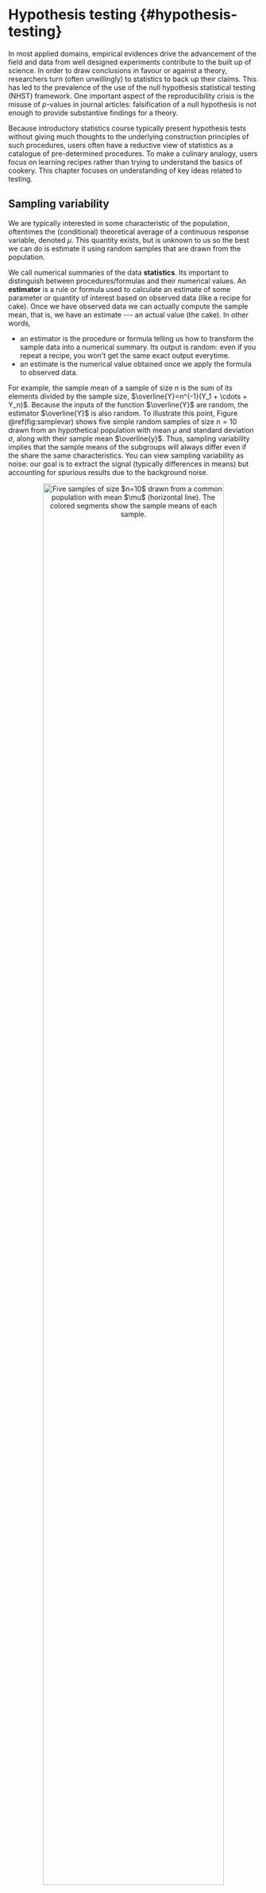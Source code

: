 # Hypothesis testing {#hypothesis-testing}

In most applied domains, empirical evidences drive the advancement of the field and data from well designed experiments contribute to the built up of science. In order to draw conclusions in favour or against a theory, researchers turn (often unwillingly) to statistics to back up their claims. This has led to the prevalence of the use of the null hypothesis statistical testing (NHST) framework. One important aspect of the reproducibility crisis is the misuse of $p$-values in journal articles: falsification of a null hypothesis is not enough to provide substantive findings for a theory.

  
Because introductory statistics course typically present hypothesis tests without giving much thoughts to the underlying construction principles of such procedures, users often have a reductive view of statistics as a catalogue of pre-determined procedures. To make a culinary analogy, users focus on learning recipes rather than trying to understand the basics of cookery. This chapter focuses on understanding of key ideas related to testing.


## Sampling variability

We are typically interested in some characteristic of the population, oftentimes the (conditional) theoretical average of a continuous response variable, denoted $\mu$. This quantity exists, but is unknown to us so the best we can do is estimate it using random samples that are drawn from the population. 

We call numerical summaries of the data **statistics**. Its important to distinguish between procedures/formulas and their numerical values. An **estimator** is a rule or formula used to calculate an estimate of some parameter or quantity of interest based on observed data (like a recipe for cake). Once we have observed data we can actually compute the sample mean, that is, we have an estimate --- an actual value (the cake).  In other words,

- an estimator is the procedure or formula telling us how to transform the sample data into a numerical summary. Its output is random: even if you repeat a recipe, you won't get the same exact output everytime.
- an estimate is the numerical value obtained once we apply the formula to observed data.


For example, the sample mean of a sample of size $n$ is the sum of its elements divided by the sample size, $\overline{Y}=n^{-1}(Y_1 + \cdots + Y_n)$. Because the inputs of the function $\overline{Y}$ are random, the estimator $\overline{Y}$ is also random. To illustrate this point, Figure \@ref(fig:samplevar) shows five simple random samples of size $n=10$ drawn from an hypothetical population with mean $\mu$ and standard deviation $\sigma$, along with their sample mean $\overline{y}$. Thus, sampling variability implies that the sample means of the subgroups will always differ even if the share the same characteristics. You can view sampling variability as noise: our goal is to extract the signal (typically differences in means) but accounting for spurious results due to the background noise.

<div class="figure" style="text-align: center">
<img src="02-hypothesis_testing_files/figure-html/samplevar-1.png" alt="Five samples of size $n=10$ drawn from a common population with mean $\mu$ (horizontal line). The colored segments show the sample means of each sample." width="85%" />
<p class="caption">(\#fig:samplevar)Five samples of size $n=10$ drawn from a common population with mean $\mu$ (horizontal line). The colored segments show the sample means of each sample.</p>
</div>

We can clearly see from Figure \@ref(fig:samplevar) that, even if each sample is drawn from the same population, the sample mean varies from one sample to the next as a result of the sampling variability. The astute eye will however notice that the sample means are less dispersed around $\mu$ than the individual measurements. This is because the sample mean $\overline{Y}$ is based on multiple observations, so there is more information available. This is a fundamental principle of statistics: information accumulated as you get more information, so estimation becomes less noisy.

Since values of the sample mean don't tell the whole picture, we may also consider their variability. The sample variance $S_n$ is an estimator of the standard deviation $\sigma$, where \begin{align*}
S^2_n &= \frac{1}{n-1} \sum_{i=1}^n (X_i-\overline{X})^2.
\end{align*} 
The square root of the variance of a statistic is termed **standard error**; it should not be confused with the standard deviation $\sigma$ of the population from which the sample observations $Y_1, \ldots$ are drawn. Both standard deviation and standard error are expressed in the same units as the measurements, so are easier to interpret than variance. Since the standard error is a function of the sample size, it is however good practice to report the estimated standard deviation in reports.

::: { .example name="Sample proportion and uniform draws"}

To illustrate the concept of sampling variability, we follow the lead of [Matthew Crump](https://www.crumplab.com/statistics/foundations-for-inference.html) and consider samples from a uniform distribution on $\{1, 2, \ldots, 10\}$ each number in this interval is equally likely to be sampled. 
<div class="figure" style="text-align: center">
<img src="02-hypothesis_testing_files/figure-html/unifsamp1-1.png" alt="Histograms for 10 random samples of size $n=20$ from a discrete uniform distribution." width="85%" />
<p class="caption">(\#fig:unifsamp1)Histograms for 10 random samples of size $n=20$ from a discrete uniform distribution.</p>
</div>

Even if they are drawn from the same population, the 10 samples in Figure \@ref(fig:unifsamp1) look quite different. The only thing at play here is the sample variability: since there are $n=20$ observations in total, there should be on average 10% of the observations in each of the 10 bins, but some bins are empty and others have too many counts. This fluctuation is due to randomness, or chance. 

How can we thus detect whether what we see is compatible with the model we think generated the data? The key is to collect more observations: the bar height is the sample proportion, an average of 0/1 values with ones indicating that the observation is in the bin and zero otherwise.

Consider now what happens as we increase the sample size: the top panel of Figure \@ref(fig:uniformsamp2) shows uniform samples for increasing samples size. The histogram looks more and more like the true underlying distribution (flat) as the sample size increases and it's nearly indistinguishable from the theoretical one (straight line) when $n=10 000$. Here, the variability decreases by a tenfold every time the sample size increases by a factor 100. The bottom panel, on the other hand, isn't from a uniform distribution and larger samples come closer to the population distribution. We couldn't have spotted this difference in the first two plots, since the sampling variability is too important; there, the lack of data in some bins could have been attributed to chance. This is in line with most practical applications, in which the limited sample size restricts our capacity to disentangle real differences from sampling variability. We must embrace this uncertainty:  in the next section, we outline how hypothesis testing helps us disentangle the signal from the noise.

<div class="figure" style="text-align: center">
<img src="02-hypothesis_testing_files/figure-html/uniformsamp2-1.png" alt="Histograms of data from a uniform distribution (top) and non-uniform (bottom) with increasing sample sizes of 10, 100, 1000 and 10 000 (from left to right)." width="85%" />
<p class="caption">(\#fig:uniformsamp2)Histograms of data from a uniform distribution (top) and non-uniform (bottom) with increasing sample sizes of 10, 100, 1000 and 10 000 (from left to right).</p>
</div>


:::




## Hypothesis testing {#tests}

An hypothesis test is a binary decision rule (yes/no) used to evaluate the statistical evidence provided by a sample to make a decision regarding the underlying population. The main steps involved are:

- define the model parameters
- formulate the alternative and null hypothesis
- choose and calculate the test statistic
- obtain the null distribution describing the behaviour of the test statistic under $\mathscr{H}_0$
- calculate the _p_-value
- conclude (reject or fail to reject $\mathscr{H}_0$) in the context of the problem.

A good analogy for hypothesis tests is a trial for murder on which you are appointed juror.

- The judge lets you choose between two mutually exclusive outcome, guilty or not guilty, based on the evidence presented in court.
- The presumption of innocence applies and evidences are judged under this optic: are evidence remotely plausible if the person was innocent?  The burden of the proof lies with the prosecution to avoid as much as possible judicial errors. The null hypothesis $\mathscr{H}_0$ is *not guilty*, whereas the alternative $\mathscr{H}_a$ is *guilty*. If there is a reasonable doubt, the verdict of the trial will be not guilty.
- The test statistic (and the choice of test) represents the summary of the proof. The more overwhelming the evidence, the higher the chance the accused will be declared guilty. The prosecutor chooses the proof so as to best outline this: the choice of evidence (statistic) ultimately will maximize the evidence, which parallels the power of the test.
- The null distribution is the benchmark against which to judge the evidence (jurisprudence). Given the proof, what are the odds assuming the person is innocent? Since this is possibly different for every test, it is common to report instead a _p_-value, which gives the level of evidence on a uniform scale which is most easily interpreted.
- The final step is the verdict, a binary decision with outcomes: guilty or not guilty. For an hypothesis test performed at level $\alpha$, one would reject (guilty) if the _p_-value is less than $\alpha$. Even if we declare the person not guilty, this doesn't mean the defendant is innocent and vice-versa.


### Hypothesis

In statistical tests we have two hypotheses: the null hypothesis ($\mathscr{H}_0$) and the alternative hypothesis ($\mathscr{H}_1$). Usually, the null hypothesis (the 'status quo') is a single numerical value. The alternative is what we're really interested in testing. In \@ref(fig:samplevar), we could consider whether all five groups have the same mean $\mathscr{H}_0: \mu_1 = \mu_2 = \cdots = \mu_5$ against the alternative that at least two of them are different. These two outcomes are mutually exclusive and cover all possible cases. A statistical hypothesis test allows us to decide whether or not our data provides enough evidence to reject $\mathscr{H}_0$ in favor of $\mathscr{H}_1$, subject to some pre-specified risk of error: while we know that the differences are just due to sampling variability in \@ref(fig:samplevar) because the data is fake, in practice we need to assess the evidence using a numerical summary. 

### Test statistic

A test statistic $T$ is a function of the data which takes the data as input and outputs a summary of the information contained in the sample for a characteristic of interest, say the population mean. The form of the test statistic is chosen such that we know how it behaves if the null hypothesis is true (e.g., no difference in the overall means of the different groups). In order to assess whether the numerical value for $T$ is unusual, we need to know what are the potential values taken by $T$ and their relative probability if $\mathscr{H}_0$ is true. This allows us to determine what values of $T$ are likely if $\mathscr{H}_0$ is true. Many statistics we will consider are of the form^[This class of statistic, which includes $t$-tests, are Wald statistics.]
\begin{align*}
T = \frac{\text{estimated effect}- \text{postulated effect}}{\text{estimated effect variability}} = \frac{\widehat{\theta} - \theta_0}{\mathrm{se}(\widehat{\theta})}
\end{align*}
where $\widehat{\theta}$ is an estimator of $\theta$, $\theta_0$ is the postulated value of the parameter and  $\mathrm{se}(\widehat{\theta})$ is the standard error of the test statistic $\widehat{\theta}$, which is a measure of its variability. This quantity is designed so that if there is no difference, $T$ has approximately mean zero and variance one. This standardization makes comparison easier.

For example, if we are interested in mean differences between treatment group and control group, denoted $\mu_1$ and $\mu_0$, then $\theta = \mu_0-\mu_1$ and  $\mathscr{H}_0: \mu_0 = \mu_1$ corresponds to $\mathscr{H}_0: \theta = 0$ for no difference. The numerator would thus consist of the difference in sample means and the denominator the standard error of that quantity, calculated using a software.



For example, to test whether the mean of a population is zero, we set
\begin{align*}
\mathscr{H}_0: \mu=0, \qquad  \mathscr{H}_a:\mu \neq 0,
\end{align*}
and the usual $t$-statistic is
\begin{align}
T &= \frac{\overline{X}-0}{S_n/\sqrt{n}}
(\#eq:ttest)
\end{align}
where $\overline{X}$ is the sample mean of $X_1, \ldots, X_n$ and the denominator of \@ref(eq:ttest) is the standard error of the sample mean, $\mathsf{se}(\overline{Y}) = \sigma/\sqrt{n}$. The precision of the sample mean increases proportionally to the square root of the sample size: the standard error gets halved if we double the number of observations, but only decreases by a factor 10 if we have 100 times more observations. Similar calculations hold for the two-sample $t$-test, whereby $\widehat{\theta} = \overline{Y}_1 - \overline{Y}_0$ for treatment group $T_1$ and control $T_0$. Assuming equal variance, the denominator is estimated using the pooled variance.


### Null distribution and _p_-value

The _p_-value allows us to decide whether the observed value of the test statistic $T$ is plausible under $\mathscr{H}_0$. Specifically, the _p_-value is the probability that the test statistic is equal or more extreme to the estimate computed from the data, assuming $\mathscr{H}_0$ is true. Suppose that based on a random sample $X_1, \ldots, X_n$ we obtain a statistic whose value $T=t$. For a two-sided test $\mathscr{H}_0:\theta=\theta_0$ vs. $\mathscr{H}_a:\theta \neq \theta_0$, the _p_-value is $\mathsf{Pr}_0(|T| \geq |t|)$. If the distribution of $T$ is symmetric around zero, the _p_-value is
\begin{align*}
p = 2 \times \mathsf{Pr}_0(T \geq |t|).
\end{align*}

How do we determine the null distribution given that the true data generating mechanism is unknown to us? In simple cases, it might be possible to enumerate all possible outcomes and thus quantity the degree of outlyingness of our observed statistic. In more general settings, we can resort to simulations or to probability theory: the central limit theorem says that the tell us that the sample mean behaves like a normal random variable with mean $\mu$ and standard deviation $\sigma/\sqrt{n}$ for $n$ large enough. The central limit theorem has broader applications since it applies to any average, and we it can be use to derive benchmarks for most commonly used statistics in large samples. Most software use these approximations as proxy by default: the normal, Student's $t$, $\chi^2$ and $F$ distributions are the reference distributions that arise the most often. 


<div class="figure" style="text-align: center">
<img src="02-hypothesis_testing_files/figure-html/power-plots-1.png" alt="Density of _p_-values under the null hypothesis (left) and under an alternative with a signal-to-noise ratio of 0.5 (right). The probability of rejection $\mathscr{H}_0$ is 0.1, the area under the curve between zero and $\alpha=0.1$. Under the null, the density is uniform (flat rectangle of height 1) and all values in the unit interval are equally likely. Under the alternative, the _p_-values cluster towards zero and the probability of rejecting the null hypothesis increases together with the signal-to-noise (approximately 0.22 for the alternative)." width="85%" />
<p class="caption">(\#fig:power-plots)Density of _p_-values under the null hypothesis (left) and under an alternative with a signal-to-noise ratio of 0.5 (right). The probability of rejection $\mathscr{H}_0$ is 0.1, the area under the curve between zero and $\alpha=0.1$. Under the null, the density is uniform (flat rectangle of height 1) and all values in the unit interval are equally likely. Under the alternative, the _p_-values cluster towards zero and the probability of rejecting the null hypothesis increases together with the signal-to-noise (approximately 0.22 for the alternative).</p>
</div>


There are generally three ways of obtaining null distributions for assessing the degree of evidence against the null hypothesis

- exact calculations
- large sample theory (aka 'asymptotics' in statistical lingo)
- simulation

While desirable, the first method is only applicable in simple cases (such as counting the probability of getting two six if you throw two fair die). The second method is most commonly used due to its generality and ease of use (particularly in older times where computing power was scarce), but fares poorly with small sample sizes (where 'too small' is context and test-dependent). The last approach can be used to approximate the null distribution in many scenarios, but adds a layer of randomness and the extra computations costs sometimes are not worth it. 

### Conclusion




The *p*-value allows us to make a decision about the null hypothesis. If $\mathscr{H}_0$ is true, the *p*-value follows a uniform distribution, as shown in Figure \@ref(fig:power-plots). [Thus, if the *p*-value is small](https://xkcd.com/1478/), this means observing an outcome more extreme than $T=t$ is unlikely, and so we're inclined to think that $\mathscr{H}_0$ is not true. There's always some underlying risk that we're making a mistake when we make a decision. In statistic, there are [two type of errors](https://xkcd.com/2303/):


- type I error: we reject $\mathscr{H}_0$ when $\mathscr{H}_0$ is true,
- type II error: we fail to reject $\mathscr{H}_0$ when $\mathscr{H}_0$.

The two hypothesis are not judged equally: we seek to avoid error of type I (judicial errors, corresponding to condamning an innocent). To prevent this, we fix a the level of the test, $\alpha$, which captures our tolerance to the risk of commiting a type I error: the higher the level of the test $\alpha$, the more often we will reject the null hypothesis when the latter is true. The value of $\alpha \in (0, 1)$ is the probability of rejecting $\mathscr{H}_0$ when $\mathscr{H}_0$ is in fact true,
\begin{align*}
\alpha = \mathsf{Pr}_0\left(\text{ reject } \mathscr{H}_0\right).
\end{align*}
The level $\alpha$ is fixed beforehand, typically $1$\%, $5$\% or $10$\%. Keep in mind that the probability of type I error is $\alpha$ only if the null model for $\mathscr{H}_0$ is correct (sic) and correspond to the data generating mechanism.


The focus on type I error is best understood by thinking about costs of moving away from the status quo: a new website design or branding will be costly to implement, so you want to make sure there are enough evidence that the proposal is the better alternative and will lead to increased traffic or revenues.


| **Decision** \\ **true model** | $\mathscr{H}_0$ | $\mathscr{H}_a$ |
| :-- | :-: | :-: |
| fail to reject $\mathscr{H}_0$ | $\checkmark$ | type II error |
| reject $\mathscr{H}_0$ |type I error | $\checkmark$|

To make a decision, we compare our *p*-value $P$ with the level of the test $\alpha$:

- if $P < \alpha$, we reject $\mathscr{H}_0$;
- if $P \geq \alpha$, we fail to reject $\mathscr{H}_0$.

Do not mix up level of the test (probability fixed beforehand by the researcher) and the *p*-value. If you do a test at level 5\%, the probability of type I error is by definition $\alpha$ and does not depend on the *p*-value. The latter is conditional probability of observing a more extreme statistic given the null distribution $\mathscr{H}_0$ is true.


::: { .example name="Gender inequality and permutation tests"}

We consider data from @Rosen:1974, who look at sex role stereotypes and their impacts on promotion and opportunities for women candidates. The experiment took place in 1972 and the experimental units, which consisted of 95 male bank supervisors, were submitted to various memorandums and asked to provide ratings or decisions based on the information provided. 

We are interested in Experiment 1 related to promotion of employees: managers were requested to decide on whether or not to promote an employee to become branch manager based on recommendations and ratings on potential for customer and employee relations. The authors intervention focused on the description of the nature (complexity) of the manager's job (either simple or complex) and the sex of the candidate (male or female): all files were similar otherwise.

The authors played with two factors: nature (complexity) of the manager's job (either simple or complex) and the sex of the candidate (male or female): all files were similar otherwise.

We consider for simplicity only sex as a factor and aggregate over job for the $n=93$ replies. Table \@ref(tab:rosen-table1) shows the counts for each possibility.

<table>
<caption>(\#tab:rosen-table1)Promotion recommandation to branch manager based on sex of the applicant.</caption>
 <thead>
  <tr>
   <th style="text-align:left;">   </th>
   <th style="text-align:right;"> male </th>
   <th style="text-align:right;"> female </th>
  </tr>
 </thead>
<tbody>
  <tr>
   <td style="text-align:left;"> promote </td>
   <td style="text-align:right;"> 32 </td>
   <td style="text-align:right;"> 19 </td>
  </tr>
  <tr>
   <td style="text-align:left;"> hold file </td>
   <td style="text-align:right;"> 12 </td>
   <td style="text-align:right;"> 30 </td>
  </tr>
</tbody>
</table>


The null hypothesis of interest here that sex has no impact, so the probability of promotion is the same for men and women. Let $p_{\text{m}}$ and $p_{\text{w}}$ denote these respective probabilities; we can thus write mathematically the null hypothesis as $\mathscr{H}_0: p_{\text{m}} = p_{\text{w}}$ against the alternative $\mathscr{H}_a: p_{\text{m}} \neq p_{\text{w}}$.

The test statistic typically employed for two by two contingency tables is a chi-square test^[If you have taken advanced modelling courses, this is a score test obtained by fitting a Poisson regression with `sex` and `action` as covariates; the null hypothesis corresponding to lack of interaction term between the two.], which compares the overall proportions of promoted to that in for each subgroup. The sample proportion for male is 32/42 = ~76\%, compared to 19/49 or ~49\% for female --- note that these are sample averages if we set `promote=1` and `hold file=0`. While it seems that this difference of 16\% is large, it could be spurious: the standard error for the sample proportions is roughly 3.2\% for male and 3.4\% for female. 

If there was no discrimination based on sex, we would expect the proportion of people promoted to be the same overall; this is 51/93 =0.55 for the pooled sample. We could simply do a test for the mean difference, but rely instead on the chi-square test, which compares the expected counts (based on equal promotion rates) to the observed counts, suitably standardized. If the discrepancy is large between expected and observed, than this casts doubt on the validity of the null hypothesis.


```r
## Create a 2x2 matrix (contingency table) with the counts
dat_exper1 <- matrix(c(32L, 12L, 19L, 30L), ncol = 2, nrow = 2, byrow = TRUE)
# Calculate the statistic on data
obs_stat <- chisq.test(x = dat_exper1, correct = FALSE)
# Tidy output to get a tibble
test_res <- broom::tidy(obs_stat)
```

<table>
<caption>(\#tab:print-tab-example-chisq-test-rosen)Chi-square test for experiment 1 of Rosen and Jerdee (1974)</caption>
 <thead>
  <tr>
   <th style="text-align:right;"> statistic </th>
   <th style="text-align:right;"> p.value </th>
   <th style="text-align:right;"> parameter </th>
   <th style="text-align:left;"> method </th>
  </tr>
 </thead>
<tbody>
  <tr>
   <td style="text-align:right;"> 10.8 </td>
   <td style="text-align:right;"> 0.001 </td>
   <td style="text-align:right;"> 1 </td>
   <td style="text-align:left;"> Pearson's Chi-squared test </td>
  </tr>
</tbody>
</table>


If the counts of each cell are large, the null distribution of the chi-square test is well approximated by a $\chi^2$ distribution. The output of the test includes the value of the statistic, the degrees of freedom of the $\chi^2$ approximation and the _p_-value, which gives the probability that a random draw from a $\chi^2_1$ distribution is larger than the observed test statistic **assuming the null hypothesis is true**. The _p_-value is very small, 0.001, which means such a result is quite unlikely to happen by chance if there was no sex-discrimination.


There are alternative test statistics that could be used, among which the odds ratio. The odds of an event is the ratio of the number of success over failure: in our example, this would be the number of promoted over held files. The odds of promotion for male is 32/12, whereas that of female is 19/30. The odds ratio for male versus female is thus $\mathsf{OR}=$ (32/12) / (19/30)= 4.21. Under the null hypothesis, $\mathscr{H}_0: \mathsf{OR}=$ 1 (same probability of being promoted) (why?)

Fisher's test assumes that the row and sum totals are fixed (that is, the number of promoted/withheld files and male/female are fixed at the design stage) and uses this to derive the exact probability of observing this particular configuration if the proportion of success was the same. The test statistic for Fisher's exact test, obtained by running `fisher.test(dat_exper1)`, is different but so is the null distribution^[The null distribution for Fisher's exact test is hypergeometric. This fact is well known in combinatorics, also known as the art of counting marbles.]. On the contrary, the _p_-value is very close to the one reported for the $\chi^2$ test in Table \@ref(tab:print-tab-example-chisq-test-rosen).


<table>
<caption>(\#tab:print-tab-example-fisher-test-rosen)Fisher's exact test for experiment 1 of Rosen and Jerdee (1974)</caption>
 <thead>
  <tr>
   <th style="text-align:right;"> estimate </th>
   <th style="text-align:right;"> p.value </th>
   <th style="text-align:left;"> method </th>
  </tr>
 </thead>
<tbody>
  <tr>
   <td style="text-align:right;"> 4.1 </td>
   <td style="text-align:right;"> 0.0016 </td>
   <td style="text-align:left;"> Fisher's Exact Test for Count Data </td>
  </tr>
</tbody>
</table>

Yet another alternative to obtain a benchmark to assess the outlyingness of the observed odds ratio is to use simulations. Consider a database containing the raw data with 93 rows, one for each manager, with for each an indicator of `action` and the `sex` of the hypothetical employee presented in the task.



<table>
<caption>(\#tab:dat-long-test-rosen-print)First five rows of the database in long format for experiment 1 of Rosen and Jerdee.</caption>
 <thead>
  <tr>
   <th style="text-align:left;"> action </th>
   <th style="text-align:left;"> sex </th>
  </tr>
 </thead>
<tbody>
  <tr>
   <td style="text-align:left;"> hold file </td>
   <td style="text-align:left;"> female </td>
  </tr>
  <tr>
   <td style="text-align:left;"> promote </td>
   <td style="text-align:left;"> female </td>
  </tr>
  <tr>
   <td style="text-align:left;"> promote </td>
   <td style="text-align:left;"> male </td>
  </tr>
  <tr>
   <td style="text-align:left;"> hold file </td>
   <td style="text-align:left;"> female </td>
  </tr>
  <tr>
   <td style="text-align:left;"> hold file </td>
   <td style="text-align:left;"> female </td>
  </tr>
</tbody>
</table>

Under the null hypothesis, sex has no incidence on the action of the manager. This means we could get an idea of the "what-if" world by shuffling the sex labels repeatedly. Thus, we could obtain a benchmark by repeating the following steps multiple times:

1. permute the labels for `sex`,
2. recreate a contingency table by aggregating counts, 
3. calculate the odds ratio for the simulated table.


```r
library(infer)
# Calculate the odds ratio for the sample
obs_stat <- dat_exper1_long %>%
  specify(response = action, explanatory = sex, success = "promote") %>%
  calculate(stat = "odds ratio", order = c("male", "female"))
# Approximate the null distribution using a permutation test  
set.seed(2021) # set random seed
null_dist <- dat_exper1_long %>%
    specify(response = action, explanatory = sex, success = "promote") %>%
    hypothesize(null = "independence") %>% # sex doesn't impact decision
    generate(reps = 9999, type = "permute") %>% # shuffle sex
    calculate(stat = "odds ratio", order = c("male", "female")) 
# Visualize the null distribution
ggplot(data = null_dist, # a tibble with a single variable, 'stat'
       mapping = aes(x = stat)) + # map 'stat' to the x-axis
  geom_bar() + # bar plot b/c data are discrete (few combinations)
  labs(x = "odds ratio") + # give meaningful label
  geom_vline(data = obs_stat, # add vertical line
             mapping = aes(xintercept = stat), # position on x-axis of line
             color = "red") # color
# Obtain the p-value
null_dist %>%
  get_p_value(obs_stat = obs_stat, direction = "two-sided")
#> # A tibble: 1 × 1
#>   p_value
#>     <dbl>
#> 1 0.00240
```

<div class="figure" style="text-align: center">
<img src="02-hypothesis_testing_files/figure-html/infer-odds-ratio-permutation-1.png" alt="Histogram of the simulated null distribution obtained using a permutation test; the vertical red line indicates the sample odds ratio." width="85%" />
<p class="caption">(\#fig:infer-odds-ratio-permutation)Histogram of the simulated null distribution obtained using a permutation test; the vertical red line indicates the sample odds ratio.</p>
</div>

Reassuringly, we again get roughly the same _p_-value. The histogram in \@ref(fig:infer-odds-ratio-permutation) shows the distribution of 

The article concluded (in light of the above and further experiments)

> Results confirmed the hypothesis that male administrators tend to discriminate against female employees in personnel decisions involving promotion, development, and supervision.

:::

:::pitfall

In the first experiment, managers were also asked to rank applications on their potential for both employee and customer relations using a Likert scale of six items ranging from (1) extremely unfavorable to (6) extremely favorable. However, only the averages are reported in Table 1 along with [@Rosen:1974]

> Mean rating for the male candidate was 4.73 compared to a mean rating of 4.25 for the female candidate ($F=4.76, \text{df} = 1/80, p < .05$)

In itself, this information isn't sufficient: we don't know the test used, and more importantly the degrees of freedom (80) are much too few compared to the number of observations, implying non-response that isn't discussed elsewhere.

Partial or selective reporting of statistical procedures hinders reproducibility. There are many improvements that would have possible in the presentation, including explicitly stating which test statistic is employed (the $\chi^2$ value seemingly doesn't correspond to the chi-square test or is incorrectly reported), providing the sample size, means variance estimates, the null distribution and its parameters, if any. Without these, we are left to speculate.

:::

### Power

There are two sides to an hypothesis test: either we want to show it is not unreasonable to assume the null hypothesis, or else we want to show beyond reasonable doubt that a difference or effect is significative: for example, one could wish to demonstrate that a new website design (alternative hypothesis) leads to a significant increase in sales relative to the status quo. Our ability to detect these improvements and make discoveries depends on the power of the test: the larger the power, the greater our ability to reject $\mathscr{H}_0$ when the latter is false. The power summarizes the level of evidence for various combination of parameters (effect size, variability, sample size).

Failing to reject $\mathscr{H}_0$ when $\mathscr{H}_a$ is true (not guilty verdict of a criminal) corresponds to the definition of type II error, the probability of which is $1-\gamma$, say. The **power of a test** is the probability of **correctly** rejecting $\mathscr{H}_0$ when $\mathscr{H}_0$ is false, i.e.,
\begin{align*}
\gamma = \mathsf{Pr}_a(\text{reject} \mathscr{H}_0)
\end{align*}
Depending on the alternative models, it is more or less easy to detect that the null hypothesis is false and reject in favor of an alternative.
Power is thus a measure of our ability to detect real effects.

<div class="figure" style="text-align: center">
<img src="02-hypothesis_testing_files/figure-html/power1-1.png" alt="Comparison between null distribution (full curve) and a specific alternative for a *t*-test (dashed line). The power corresponds to the area under the curve of the density of the alternative distribution which is in the rejection area (in white)." width="85%" />
<p class="caption">(\#fig:power1)Comparison between null distribution (full curve) and a specific alternative for a *t*-test (dashed line). The power corresponds to the area under the curve of the density of the alternative distribution which is in the rejection area (in white).</p>
</div>

<div class="figure" style="text-align: center">
<img src="02-hypothesis_testing_files/figure-html/power2-1.png" alt="Increase in power due to an increase in the mean difference between the null and alternative hypothesis. Power is the area in the rejection region (in white) under the alternative distribution (dashed): the latter is more shifted to the right relative to the null distribution (full line)." width="85%" />
<p class="caption">(\#fig:power2)Increase in power due to an increase in the mean difference between the null and alternative hypothesis. Power is the area in the rejection region (in white) under the alternative distribution (dashed): the latter is more shifted to the right relative to the null distribution (full line).</p>
</div>

<div class="figure" style="text-align: center">
<img src="02-hypothesis_testing_files/figure-html/power3-1.png" alt="Increase of power due to an increase in the sample size or a decrease of standard deviation of the population: the null distribution (full line) is more concentrated. Power is given by the area (white) under the curve of the alternative distribution (dashed). In general, the null distribution changes with the sample size." width="85%" />
<p class="caption">(\#fig:power3)Increase of power due to an increase in the sample size or a decrease of standard deviation of the population: the null distribution (full line) is more concentrated. Power is given by the area (white) under the curve of the alternative distribution (dashed). In general, the null distribution changes with the sample size.</p>
</div>

We want to choose an experimental design and a test statistic that leads to high power, so that $\gamma$ is as close as possible to one. Minimally, the power of the test should be $\alpha$ because we reject the null hypothesis $\alpha$ fraction of the time even when $\mathscr{H}_0$ is true. Power depends on many criteria, notably

- the effect size: the bigger the difference between the postulated value for $\theta_0$ under $\mathscr{H}_0$ and the observed behaviour, the easier it is to departures from $\theta_0$.
(Figure \@ref(fig:power3)); it's easier to spot an elephant in a room than a mouse.
- variability: the less noisy your data, the easier it is to detect differences between the curves (big differences are easier to spot, as Figure \@ref(fig:power2) shows);
- the sample size: the more observation, the higher our ability to detect significative differences because the standard error decreases with sample size $n$ at a rate (typically) of $n^{-1/2}$. The null distribution also becomes more concentrated as the sample size increase. In experimental designs, power may be maximized by specifying different sample size in each group
- the choice of test statistic: for example, rank-based statistics discard information about the observed values of the response, focusing instead on their relative ranking. While the resulting tests are typically less powerful, they are more robust to model misspecification and outliers. 

To calculate the power of a test, we need to single out a specific alternative hypothesis. In very special case, analytic derivations are possible. For a given alternative, we 

- simulate repeatedly samples from the model from the hypothetical alternative world
- we compute the test statistic for each of these new samples
- we transform these to the associated *p*-values based on the postulated null hypothesis.

At the end, we calculate the proportion of tests that lead to a rejection of the null hypothesis at level $\alpha$, namely the percentage of *p*-values smaller than $\alpha$.



### Confidence interval



A **confidence interval** is an alternative way to present the conclusions of an hypothesis test performed at significance level $\alpha$. It is often combined with a point estimator $\hat{\theta}$ to give an indication of the variability of the estimation procedure. Wald-based  $(1-\alpha)$ confidence intervals for a parameter  $\theta$ are of the form
\begin{align*}
\widehat{\theta} \pm \mathfrak{q}_{\alpha/2} \; \mathrm{se}(\widehat{\theta})
\end{align*}
where $\mathfrak{q}_{\alpha/2}$ is the $1-\alpha/2$ quantile of the null distribution of the Wald statistic
\begin{align*}
T =\frac{\widehat{\theta}-\theta}{\mathrm{se}(\widehat{\theta})},
\end{align*}
and where $\theta$ represents the postulated value for the fixed, but unknown value of the parameter. The bounds of the confidence intervals are random variables, since both estimators of the parameter and its standard error, $\widehat{\theta}$ and $\mathrm{se}(\widehat{\theta})$, are random variables: their values will vary from one sample to the next.


For example, for a random sample $X_1, \ldots, X_n$ from a normal distribution $\mathsf{No}(\mu, \sigma)$, the ($1-\alpha$) confidence interval for the population mean $\mu$ is
\begin{align*}
\overline{X} \pm t_{n-1, \alpha/2} \frac{S}{\sqrt{n}}
\end{align*}
where $t_{n-1,\alpha/2}$ is the $1-\alpha/2$ quantile of a Student-$t$ distribution with $n-1$ degrees of freedom.

Before the interval is calculated, there is a $1-\alpha$ probability that $\theta$ is contained in the **random** interval $(\widehat{\theta} - \mathfrak{q}_{\alpha/2} \; \mathrm{se}(\widehat{\theta}), \widehat{\theta} + \mathfrak{q}_{\alpha/2} \; \mathrm{se}(\widehat{\theta}))$, where $\widehat{\theta}$ denotes the estimator. Once we obtain a sample and calculate the confidence interval, there is no more notion of probability: the true value of the parameter $\theta$ is either in the confidence interval or not. We can interpret confidence interval's as follows: if we were to repeat the experiment multiple times, and calculate a $1-\alpha$ confidence interval each time, then roughly $1-\alpha$ of the calculated confidence intervals would contain the true value of $\theta$ in repeated samples (in the same way, if you flip a coin, there is roughly a 50-50 chance of getting heads or tails, but any outcome will be either). Our confidence is in the *procedure* we use to calculate confidence intervals and not in the actual values we obtain from a sample.



<div class="figure" style="text-align: center">
<img src="02-hypothesis_testing_files/figure-html/intconf-1.png" alt="95\% confidence intervals for the mean of a standard normal population $\mathsf{No}(0,1)$, with 100 random samples. On average, 5\% of these intervals fail to include the true mean value of zero (in red)." width="85%" />
<p class="caption">(\#fig:intconf)95\% confidence intervals for the mean of a standard normal population $\mathsf{No}(0,1)$, with 100 random samples. On average, 5\% of these intervals fail to include the true mean value of zero (in red).</p>
</div>

If we are only interested in the binary decision rule reject/fail to reject $\mathscr{H}_0$, the confidence interval is equivalent to a *p*-value since it leads to the same conclusion. Whereas the $1-\alpha$ confidence interval gives the set of all values for which the test statistic doesn't provide enough evidence to reject  $\mathscr{H}_0$ at level $\alpha$, the *p*-value gives the probability under the null of obtaining a result more extreme than the postulated value and so is more precise for this particular value. If the *p*-value is smaller than $\alpha$, our null value $\theta$ will be outside of the confidence interval and vice-versa.
